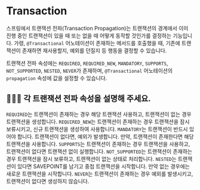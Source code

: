 # Transaction

스프링에서 트랜잭션 전파(Transaction Propagation)는 트랜잭션의 경계에서 이미 진행 중인 트랜잭션이 있을 때 또는 없을 때 어떻게 동작할 것인가를 결정하는 기능입니다. 가령, `@Transactional` 어노테이션이 존재하는 메서드를 호출했을 때, 기존에 트랜잭션이 존재하면 재사용할지, 예외를 던질지 등 행동을 결정할 수 있습니다.

트랜잭션 전파 속성에는 `REQUIRED`, `REQUIRED_NEW`, `MANDATORY`, `SUPPORTS`, `NOT_SUPPORTED`, `NESTED`, `NEVER`가 존재하며, `@Transactional` 어노테이션의 `propagation` 속성에 값을 설정할 수 있습니다.

## 🤷🏻‍♂️ 각 트랜잭션 전파 속성을 설명해 주세요.

`REQUIRED`는 트랜잭션이 존재하는 경우 해당 트랜잭션 사용하고, 트랜잭션이 없는 경우 트랜잭션을 생성합니다.
`REQUIRED_NEW`는 트랜잭션이 존재하는 경우 트랜잭션을 잠시 보류시키고, 신규 트랜잭션을 생성하여 사용합니다.
`MANDATORY`는 트랜잭션이 반드시 있어야 합니다. 트랜잭션이 없다면, 예외가 발생합니다. 만약, 트랜잭션이 존재한다면 해당 트랜잭션을 사용합니다.
`SUPPORTS`는 트랜잭션이 존재하는 경우 트랜잭션을 사용하고, 트랜잭션이 없다면 트랜잭션 없이 실행합니다.
`NOT_SUPPORTED`는 트랜잭션이 존재하는 경우 트랜잭션을 잠시 보류하고, 트랜잭션이 없는 상태로 처리합니다.
`NESTED`는 트랜잭션이 있다면 SAVEPOINT를 남기고 중첩 트랜잭션을 시작합니다. 만약 없는 경우에는 새로운 트랜잭션을 시작합니다.
`NEVER`는 트랜잭션이 존재하는 경우 예외를 발생시키고, 트랜잭션이 없다면 생성하지 않습니다.